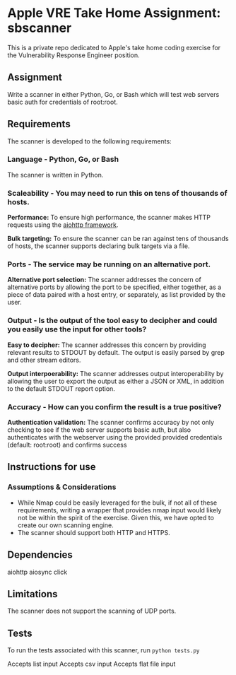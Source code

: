 # Apple VRE Take Home Assignment: sbscanner
This is a private repo dedicated to Apple's take home coding exercise for the Vulnerability Response Engineer position.

## Assignment 
Write a scanner in either Python, Go, or Bash which will test web servers basic auth for credentials of root:root.

## Requirements
The scanner is developed to the following requirements:

### Language - Python, Go, or Bash

The scanner is written in Python.

### Scaleability - You may need to run this on tens of thousands of hosts.
**Performance:** To ensure high performance, the scanner makes HTTP requests using the [aiohttp framework](https://docs.aiohttp.org/en/stable/).

**Bulk targeting:** To ensure the scanner can be ran against tens of thousands of hosts, the scanner supports declaring bulk targets via a file.

### Ports - The service may be running on an alternative port.
**Alternative port selection:** The scanner addresses the concern of alternative ports by allowing the port to be specified, either together, as a piece of data paired with a host entry, or separately, as list provided by the user.

### Output - Is the output of the tool easy to decipher and could you easily use the input for other tools?
**Easy to decipher:** The scanner addresses this concern by providing relevant results to STDOUT by default. The output is easily parsed by grep and other stream editors.

**Output interpoerability:** The scanner addresses output interoperability by allowing the user to export the output as either a JSON or XML, in addition to the default STDOUT report option.

### Accuracy - How can you confirm the result is a true positive?
**Authentication validation:** The scanner confirms accuracy by not only checking to see if the web server supports basic auth, but also authenticates with the webserver using the provided provided credentials (default: root:root) and confirms success 

## Instructions for use

### Assumptions & Considerations
* While Nmap could be easily leveraged for the bulk, if not all of these requirements, writing a wrapper that provides nmap input would likely not be within the spirit of the exercise. Given this, we have opted to create our own scanning engine.
* The scanner should support both HTTP and HTTPS.

## Dependencies
aiohttp
aiosync
click

## Limitations
The scanner does not support the scanning of UDP ports. 

## Tests
To run the tests associated with this scanner, run `python tests.py`

Accepts list input
Accepts csv input
Accepts flat file input
